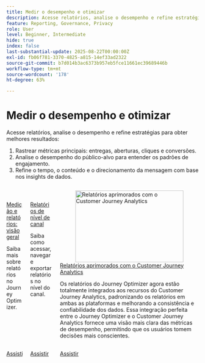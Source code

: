 ```yaml
---
title: Medir o desempenho e otimizar
description: Acesse relatórios, analise o desempenho e refine estratégias para obter melhores resultados.
feature: Reporting, Governance, Privacy
role: User
level: Beginner, Intermediate
hide: true
index: false
last-substantial-update: 2025-08-22T00:00:00Z
exl-id: fb06f781-3370-4825-a815-14ef33ad2322
source-git-commit: b7d014b3ac6373b957eb5fce11661ec39689446b
workflow-type: tm+mt
source-wordcount: '178'
ht-degree: 63%

---
```


# Medir o desempenho e otimizar

Acesse relatórios, analise o desempenho e refine estratégias para obter melhores resultados:

1. Rastrear métricas principais: entregas, aberturas, cliques e conversões.
2. Analise o desempenho do público-alvo para entender os padrões de engajamento.
3. Refine o tempo, o conteúdo e o direcionamento da mensagem com base nos insights de dados.

<!-- CARDS
* https://experienceleague.adobe.com/pt-br/docs/journey-optimizer-learn/tutorials/report-and-monitor/measurement-and-reporting-overview
* https://experienceleague.adobe.com/pt-br/docs/journey-optimizer-learn/tutorials/report-and-monitor/channel-level-reports
* https://experienceleague.adobe.com/pt-br/docs/journey-optimizer-learn/tutorials/report-and-monitor/enhanced-reporting-with-customer-journey-analytics
-->
<!-- START CARDS HTML - DO NOT MODIFY BY HAND -->
<div class="columns">
    <div class="column is-half-tablet is-half-desktop is-one-third-widescreen" aria-label="Measurement & Reporting - Overview">
        <div class="card" style="height: 100%; display: flex; flex-direction: column; height: 100%;">
            <div class="card-image">
                <figure class="image x-is-16by9">
                    <a href="https://experienceleague.adobe.com/pt-br/docs/journey-optimizer-learn/tutorials/report-and-monitor/measurement-and-reporting-overview" title="Medição e relatórios: visão geral" target="_blank" rel="referrer">
                        <img class="is-bordered-r-small" src="https://video.tv.adobe.com/v/3432673/?format=jpeg&nocache=1755729019661" alt="Medição e relatórios: visão geral"
                             style="width: 100%; aspect-ratio: 16 / 9; object-fit: cover; overflow: hidden; display: block; margin: auto;">
                    </a>
                </figure>
            </div>
            <div class="card-content is-padded-small" style="display: flex; flex-direction: column; flex-grow: 1; justify-content: space-between;">
                <div class="top-card-content">
                    <p class="headline is-size-6 has-text-weight-bold">
                        <a href="https://experienceleague.adobe.com/pt-br/docs/journey-optimizer-learn/tutorials/report-and-monitor/measurement-and-reporting-overview" target="_blank" rel="referrer" title="Medição e relatórios: visão geral">Medição e relatórios: visão geral</a>
                    </p>
                    <p class="is-size-6">Saiba mais sobre relatórios no Journey Optimizer.</p>
                </div>
                <a href="https://experienceleague.adobe.com/pt-br/docs/journey-optimizer-learn/tutorials/report-and-monitor/measurement-and-reporting-overview" target="_blank" rel="referrer" class="spectrum-Button spectrum-Button--outline spectrum-Button--primary spectrum-Button--sizeM" style="align-self: flex-start; margin-top: 1rem;">
                    <span class="spectrum-Button-label has-no-wrap has-text-weight-bold">Assistir</span>
                </a>
            </div>
        </div>
    </div>
    <div class="column is-half-tablet is-half-desktop is-one-third-widescreen" aria-label="Channel level reports">
        <div class="card" style="height: 100%; display: flex; flex-direction: column; height: 100%;">
            <div class="card-image">
                <figure class="image x-is-16by9">
                    <a href="https://experienceleague.adobe.com/pt-br/docs/journey-optimizer-learn/tutorials/report-and-monitor/channel-level-reports" title="Relatórios no nível do canal" target="_blank" rel="referrer">
                        <img class="is-bordered-r-small" src="https://video.tv.adobe.com/v/3448044/?format=jpeg&nocache=1755729019635&captions=por_br" alt="Relatórios no nível do canal"
                             style="width: 100%; aspect-ratio: 16 / 9; object-fit: cover; overflow: hidden; display: block; margin: auto;">
                    </a>
                </figure>
            </div>
            <div class="card-content is-padded-small" style="display: flex; flex-direction: column; flex-grow: 1; justify-content: space-between;">
                <div class="top-card-content">
                    <p class="headline is-size-6 has-text-weight-bold">
                        <a href="https://experienceleague.adobe.com/pt-br/docs/journey-optimizer-learn/tutorials/report-and-monitor/channel-level-reports" target="_blank" rel="referrer" title="Relatórios no nível do canal">Relatórios de nível de canal</a>
                    </p>
                    <p class="is-size-6">Saiba como acessar, navegar e exportar relatórios no nível do canal.</p>
                </div>
                <a href="https://experienceleague.adobe.com/pt-br/docs/journey-optimizer-learn/tutorials/report-and-monitor/channel-level-reports" target="_blank" rel="referrer" class="spectrum-Button spectrum-Button--outline spectrum-Button--primary spectrum-Button--sizeM" style="align-self: flex-start; margin-top: 1rem;">
                    <span class="spectrum-Button-label has-no-wrap has-text-weight-bold">Assistir</span>
                </a>
            </div>
        </div>
    </div>
    <div class="column is-half-tablet is-half-desktop is-one-third-widescreen" aria-label="Enhanced reporting with Customer Journey Analytics">
        <div class="card" style="height: 100%; display: flex; flex-direction: column; height: 100%;">
            <div class="card-image">
                <figure class="image x-is-16by9">
                    <a href="https://experienceleague.adobe.com/pt-br/docs/journey-optimizer-learn/tutorials/report-and-monitor/enhanced-reporting-with-customer-journey-analytics" title="Relatórios aprimorados com o Customer Journey Analytics" target="_blank" rel="referrer">
                        <img class="is-bordered-r-small" src="https://video.tv.adobe.com/v/3443156/?format=jpeg&nocache=1755729019655&captions=por_br" alt="Relatórios aprimorados com o Customer Journey Analytics"
                             style="width: 100%; aspect-ratio: 16 / 9; object-fit: cover; overflow: hidden; display: block; margin: auto;">
                    </a>
                </figure>
            </div>
            <div class="card-content is-padded-small" style="display: flex; flex-direction: column; flex-grow: 1; justify-content: space-between;">
                <div class="top-card-content">
                    <p class="headline is-size-6 has-text-weight-bold">
                        <a href="https://experienceleague.adobe.com/pt-br/docs/journey-optimizer-learn/tutorials/report-and-monitor/enhanced-reporting-with-customer-journey-analytics" target="_blank" rel="referrer" title="Relatórios aprimorados com o Customer Journey Analytics">Relatórios aprimorados com o Customer Journey Analytics</a>
                    </p>
                    <p class="is-size-6">Os relatórios do Journey Optimizer agora estão totalmente integrados aos recursos do Customer Journey Analytics, padronizando os relatórios em ambas as plataformas e melhorando a consistência e confiabilidade dos dados. Essa integração perfeita entre o Journey Optimizer e o Customer Journey Analytics fornece uma visão mais clara das métricas de desempenho, permitindo que os usuários tomem decisões mais conscientes.</p>
                </div>
                <a href="https://experienceleague.adobe.com/pt-br/docs/journey-optimizer-learn/tutorials/report-and-monitor/enhanced-reporting-with-customer-journey-analytics" target="_blank" rel="referrer" class="spectrum-Button spectrum-Button--outline spectrum-Button--primary spectrum-Button--sizeM" style="align-self: flex-start; margin-top: 1rem;">
                    <span class="spectrum-Button-label has-no-wrap has-text-weight-bold">Assistir</span>
                </a>
            </div>
        </div>
    </div>
</div>
<!-- END CARDS HTML - DO NOT MODIFY BY HAND -->
